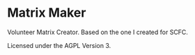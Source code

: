 Matrix Maker
====

Volunteer Matrix Creator. Based on the one I created for SCFC.

Licensed under the AGPL Version 3.
